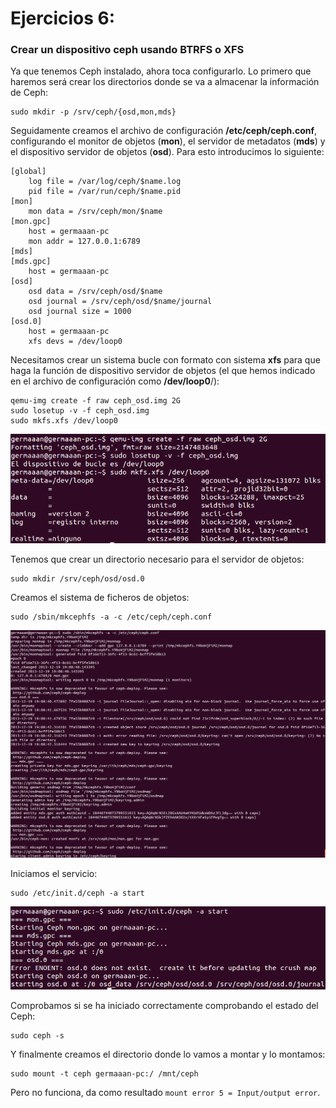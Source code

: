 # Ejercicios 6:
### Crear un dispositivo ceph usando BTRFS o XFS

Ya que tenemos Ceph instalado, ahora toca configurarlo. Lo primero que haremos será crear los directorios donde se va a almacenar la información de Ceph:

```
sudo mkdir -p /srv/ceph/{osd,mon,mds}
```

Seguidamente creamos el archivo de configuración **/etc/ceph/ceph.conf**, configurando el monitor de objetos (**mon**), el servidor de metadatos (**mds**) y el dispositivo servidor de objetos (**osd**). Para esto introducimos lo siguiente:

```
[global]
	log file = /var/log/ceph/$name.log
	pid file = /var/run/ceph/$name.pid
[mon]
	mon data = /srv/ceph/mon/$name
[mon.gpc]
	host = germaaan-pc
	mon addr = 127.0.0.1:6789
[mds]
[mds.gpc]
	host = germaaan-pc
[osd]
	osd data = /srv/ceph/osd/$name
	osd journal = /srv/ceph/osd/$name/journal
	osd journal size = 1000
[osd.0]
	host = germaaan-pc
	xfs devs = /dev/loop0
```

Necesitamos crear un sistema bucle con formato con sistema **xfs** para que haga la función de dispositivo servidor de objetos (el que hemos indicado en el archivo de configuración como **/dev/loop0**/):

```
qemu-img create -f raw ceph_osd.img 2G
sudo losetup -v -f ceph_osd.img
sudo mkfs.xfs /dev/loop0
```

![eje06_img01](imagenes/eje06_img01.png)

Tenemos que crear un directorio necesario para el servidor de objetos:

```
sudo mkdir /srv/ceph/osd/osd.0
```

Creamos el sistema de ficheros de objetos:

```
sudo /sbin/mkcephfs -a -c /etc/ceph/ceph.conf
```

![eje06_img02](imagenes/eje06_img02.png)

Iniciamos el servicio:

```
sudo /etc/init.d/ceph -a start
```

![eje06_img03](imagenes/eje06_img03.png)

Comprobamos si se ha iniciado correctamente comprobando el estado del Ceph:

```
sudo ceph -s 
```

Y finalmente creamos el directorio donde lo vamos a montar y lo montamos:

```
sudo mount -t ceph germaaan-pc:/ /mnt/ceph
```

Pero no funciona, da como resultado `mount error 5 = Input/output error`.
